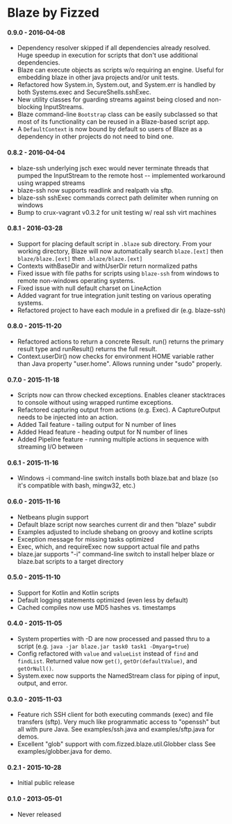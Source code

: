 Blaze by Fizzed
===============

#### 0.9.0 - 2016-04-08

 - Dependency resolver skipped if all dependencies already resolved.  Huge
   speedup in execution for scripts that don't use additional dependencies.
 - Blaze can execute objects as scripts w/o requiring an engine. Useful for
   embedding blaze in other java projects and/or unit tests.
 - Refactored how System.in, System.out, and System.err is handled by both
   Systems.exec and SecureShells.sshExec.
 - New utility classes for guarding streams against being closed and 
   non-blocking InputStreams.
 - Blaze command-line `Bootstrap` class can be easily subclassed so that most
   of its functionality can be reused in a Blaze-based script app.
 - A `DefaultContext` is now bound by default so users of Blaze as a dependency
   in other projects do not need to bind one.

#### 0.8.2 - 2016-04-04

 - blaze-ssh underlying jsch exec would never terminate threads that pumped
   the InputStream to the remote host -- implemented workaround using wrapped
   streams
 - blaze-ssh now supports readlink and realpath via sftp.
 - blaze-ssh sshExec commands correct path delimiter when running on windows
 - Bump to crux-vagrant v0.3.2 for unit testing w/ real ssh virt machines

#### 0.8.1 - 2016-03-28

 - Support for placing default script in  `.blaze` sub directory.  From your
   working directory, Blaze will now automatically search `blaze.[ext]` then 
   `blaze/blaze.[ext]` then `.blaze/blaze.[ext]`
 - Contexts withBaseDir and withUserDir return normalized paths
 - Fixed issue with file paths for scripts using `blaze-ssh` from windows to
   remote non-windows operating systems.
 - Fixed issue with null default charset on LineAction
 - Added vagrant for true integration junit testing on various operating systems.
 - Refactored project to have each module in a prefixed dir (e.g. blaze-ssh)

#### 0.8.0 - 2015-11-20

 - Refactored actions to return a concrete Result.  run() returns the primary
   result type and runResult() returns the full result.
 - Context.userDir() now checks for environment HOME variable rather than
   Java property "user.home".  Allows running under "sudo" properly.

#### 0.7.0 - 2015-11-18

 - Scripts now can throw checked exceptions.  Enables cleaner stacktraces to
   console without using wrapped runtime exceptions.
 - Refactored capturing output from actions (e.g. Exec).  A CaptureOutput needs
   to be injected into an action.
 - Added Tail feature - tailing output for N number of lines
 - Added Head feature - heading output for N number of lines
 - Added Pipeline feature - running multiple actions in sequence with streaming
   I/O between

#### 0.6.1 - 2015-11-16

 - Windows -i command-line switch installs both blaze.bat and blaze (so it's
   compatible with bash, mingw32, etc.)

#### 0.6.0 - 2015-11-16

 - Netbeans plugin support 
 - Default blaze script now searches current dir and then "blaze" subdir
 - Examples adjusted to include shebang on groovy and kotline scripts
 - Exception message for missing tasks optimized
 - Exec, which, and requireExec now support actual file and paths
 - blaze.jar supports "-i" command-line switch to install helper blaze or blaze.bat
   scripts to a target directory

#### 0.5.0 - 2015-11-10

 - Support for Kotlin and Kotlin scripts
 - Default logging statements optimized (even less by default)
 - Cached compiles now use MD5 hashes vs. timestamps

#### 0.4.0 - 2015-11-05

 - System properties with -D are now processed and passed thru to a script
   (e.g. `java -jar blaze.jar task0 task1 -Dmyarg=true`)
 - Config refactored with `value` and `valueList` instead of `find` and `findList`.
   Returned value now `get()`, `getOr(defaultValue)`, and `getOrNull()`.
 - System.exec now supports the NamedStream class for piping of input, output,
   and error.

#### 0.3.0 - 2015-11-03
 
 - Feature rich SSH client for both executing commands (exec) and file transfers
   (sftp). Very much like programmatic access to "openssh" but all with pure Java.
   See examples/ssh.java and examples/sftp.java for demos.
 - Excellent "glob" support with com.fizzed.blaze.util.Globber class
   See examples/globber.java for demo.

#### 0.2.1 - 2015-10-28

 - Initial public release

#### 0.1.0 - 2013-05-01

 - Never released
